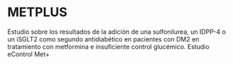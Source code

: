 # METPLUS
Estudio sobre los resultados de la adición de una sulfonilurea, un IDPP-4 o un iSGLT2 como segundo antidiabético en pacientes con DM2 en tratamiento con metformina e insuficiente control glucémico. Estudio eControl Met+
